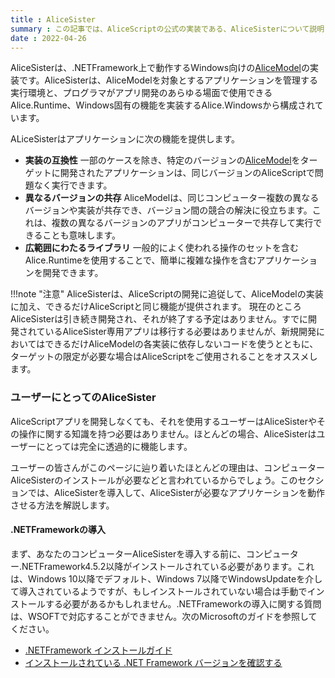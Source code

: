 ```yaml
---
title : AliceSister
summary : この記事では、AliceScriptの公式の実装である、AliceSisterについて説明します。
date : 2022-04-26
---
```

AliceSisterは、.NETFramework上で動作するWindows向けの[AliceModel](./saim.md)の実装です。AliceSisterは、AliceModelを対象とするアプリケーションを管理する実行環境と、プログラマがアプリ開発のあらゆる場面で使用できるAlice.Runtime、Windows固有の機能を実装するAlice.Windowsから構成されています。

ALiceSisterはアプリケーションに次の機能を提供します。

- **実装の互換性** 一部のケースを除き、特定のバージョンの[AliceModel](./saim.md)をターゲットに開発されたアプリケーションは、同じバージョンのAliceScriptで問題なく実行できます。
- **異なるバージョンの共存** AliceModelは、同じコンピューター複数の異なるバージョンや実装が共存でき、バージョン間の競合の解決に役立ちます。これは、複数の異なるバージョンのアプリがコンピューターで共存して実行できることも意味します。
- **広範囲にわたるライブラリ** 一般的によく使われる操作のセットを含むAlice.Runtimeを使用することで、簡単に複雑な操作を含むアプリケーションを開発できます。

!!!note "注意"
    AliceSisterは、AliceScriptの開発に追従して、AliceModelの実装に加え、できるだけAliceScriptと同じ機能が提供されます。
    現在のところAliceSisterは引き続き開発され、それが終了する予定はありません。すでに開発されているAliceSister専用アプリは移行する必要はありませんが、新規開発においてはできるだけAliceModelの各実装に依存しないコードを使うとともに、ターゲットの限定が必要な場合はAliceScriptをご使用されることをオススメします。

### ユーザーにとってのAliceSister
AliceScriptアプリを開発しなくても、それを使用するユーザーはAliceSisterやその操作に関する知識を持つ必要はありません。ほとんどの場合、AliceSisterはユーザーにとっては完全に透過的に機能します。

ユーザーの皆さんがこのページに辿り着いたほとんどの理由は、コンピューターAliceSisterのインストールが必要などと言われているからでしょう。このセクションでは、AliceSisterを導入して、AliceSisterが必要なアプリケーションを動作させる方法を解説します。

#### .NETFrameworkの導入
まず、あなたのコンピューターAliceSisterを導入する前に、コンピューター.NETFramework4.5.2以降がインストールされている必要があります。これは、Windows 10以降でデフォルト、Windows 7以降でWindowsUpdateを介して導入されているようですが、もしインストールされていない場合は手動でインストールする必要があるかもしれません。.NETFrameworkの導入に関する質問は、WSOFTで対応することができません。次のMicrosoftのガイドを参照してください。

- [.NETFramework インストールガイド](https://learn.microsoft.com/ja-jp/dotnet/framework/install/)
- [インストールされている .NET Framework バージョンを確認する](https://learn.microsoft.com/ja-jp/dotnet/framework/migration-guide/how-to-determine-which-versions-are-installed)